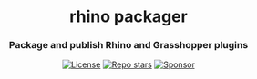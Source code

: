 <div align="center">
    
# rhino packager
### Package and publish Rhino and Grasshopper plugins

[![License](https://img.shields.io/github/license/visose/rhinopackager?style=flat-square)](../LICENSE)
[![Repo stars](https://img.shields.io/github/stars/visose/rhinopackager?style=flat-square)](../../../)
[![Sponsor](https://img.shields.io/badge/sponsor-gray?style=flat-square&logo=GitHub-Sponsors)](https://github.com/sponsors/visose)

</div>
